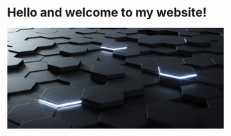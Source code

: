 <h1>Hello and welcome to my website!</h1>
<img src="hexagon.jpg">
<style>
body {
  background-image: url('redballs.gif');
  background-repeat: no-repeat;
  background-attachment: fixed;
  background-size: cover;
}
</style>

